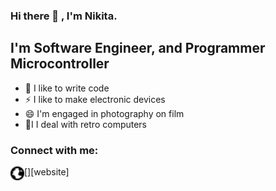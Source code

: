 ### Hi there 👋 , I'm Nikita.

## I'm Software Engineer, and Programmer Microcontroller
- 💬 I like to write code 
- ⚡ I like to make electronic devices
- 😄 I'm engaged in photography on film
- 🌱I I deal with retro computers

### Connect with me:

[<img align="left" alt="pronichev17@bk.ru" width="22px" src="https://raw.githubusercontent.com/iconic/open-iconic/master/svg/globe.svg" />][website]